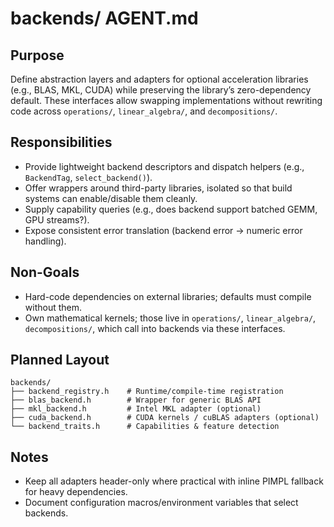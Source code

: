 # backends/ AGENT.md

## Purpose
Define abstraction layers and adapters for optional acceleration libraries (e.g., BLAS, MKL, CUDA) while preserving the library’s zero-dependency default. These interfaces allow swapping implementations without rewriting code across `operations/`, `linear_algebra/`, and `decompositions/`.

## Responsibilities
- Provide lightweight backend descriptors and dispatch helpers (e.g., `BackendTag`, `select_backend()`).
- Offer wrappers around third-party libraries, isolated so that build systems can enable/disable them cleanly.
- Supply capability queries (e.g., does backend support batched GEMM, GPU streams?).
- Expose consistent error translation (backend error -> numeric error handling).

## Non-Goals
- Hard-code dependencies on external libraries; defaults must compile without them.
- Own mathematical kernels; those live in `operations/`, `linear_algebra/`, `decompositions/`, which call into backends via these interfaces.

## Planned Layout
```text
backends/
├── backend_registry.h    # Runtime/compile-time registration
├── blas_backend.h        # Wrapper for generic BLAS API
├── mkl_backend.h         # Intel MKL adapter (optional)
├── cuda_backend.h        # CUDA kernels / cuBLAS adapters (optional)
└── backend_traits.h      # Capabilities & feature detection
```

## Notes
- Keep all adapters header-only where practical with inline PIMPL fallback for heavy dependencies.
- Document configuration macros/environment variables that select backends.
